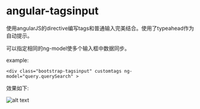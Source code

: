 # angular-tagsinput
使用angularJS的directive编写tags和普通输入完美结合。使用了typeahead作为自动提示。

可以指定相同的ng-model使多个输入框中数据同步。

example:

`<div class="bootstrap-tagsinput" customtags ng-model="query.querySearch" >`

效果如下:


![alt text](https://github.com/yonddream/angular-tagsinput/blob/master/assets/tags.png "效果图")
